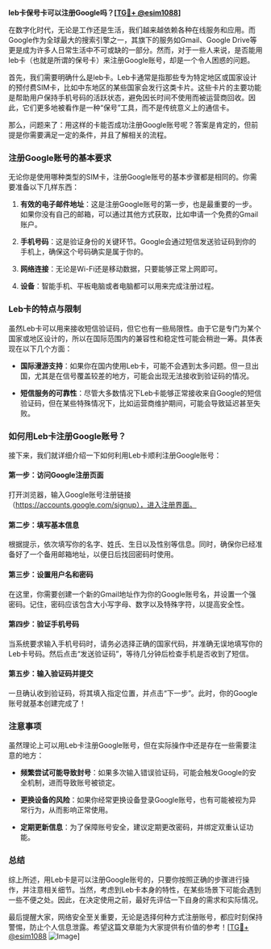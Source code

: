**leb卡保号卡可以注册Google吗？[[TG💪+ @esim1088](https://t.me/s/esim1088)]**

在数字化时代，无论是工作还是生活，我们越来越依赖各种在线服务和应用。而Google作为全球最大的搜索引擎之一，其旗下的服务如Gmail、Google Drive等更是成为许多人日常生活中不可或缺的一部分。然而，对于一些人来说，是否能用leb卡（也就是所谓的保号卡）来注册Google账号，却是一个令人困惑的问题。

首先，我们需要明确什么是leb卡。Leb卡通常是指那些专为特定地区或国家设计的预付费SIM卡，比如中东地区的某些国家会发行这类卡片。这些卡片的主要功能是帮助用户保持手机号码的活跃状态，避免因长时间不使用而被运营商回收。因此，它们更多地被看作是一种“保号”工具，而不是传统意义上的通信卡。

那么，问题来了：用这样的卡能否成功注册Google账号呢？答案是肯定的，但前提是你需要满足一定的条件，并且了解相关的流程。

### 注册Google账号的基本要求

无论你是使用哪种类型的SIM卡，注册Google账号的基本步骤都是相同的。你需要准备以下几样东西：

1. **有效的电子邮件地址**：这是注册Google账号的第一步，也是最重要的一步。如果你没有自己的邮箱，可以通过其他方式获取，比如申请一个免费的Gmail账户。
   
2. **手机号码**：这是验证身份的关键环节。Google会通过短信发送验证码到你的手机上，确保这个号码确实是属于你的。

3. **网络连接**：无论是Wi-Fi还是移动数据，只要能够正常上网即可。

4. **设备**：智能手机、平板电脑或者电脑都可以用来完成注册过程。

### Leb卡的特点与限制

虽然Leb卡可以用来接收短信验证码，但它也有一些局限性。由于它是专门为某个国家或地区设计的，所以在国际范围内的兼容性和稳定性可能会稍逊一筹。具体表现在以下几个方面：

- **国际漫游支持**：如果你在国内使用Leb卡，可能不会遇到太多问题。但一旦出国，尤其是在信号覆盖较差的地方，可能会出现无法接收到验证码的情况。
  
- **短信服务的可靠性**：尽管大多数情况下Leb卡能够正常接收来自Google的短信验证码，但在某些特殊情况下，比如运营商维护期间，可能会导致延迟甚至失败。

### 如何用Leb卡注册Google账号？

接下来，我们就详细介绍一下如何利用Leb卡顺利注册Google账号：

#### 第一步：访问Google注册页面

打开浏览器，输入Google账号注册链接（https://accounts.google.com/signup），进入注册界面。

#### 第二步：填写基本信息

根据提示，依次填写你的名字、姓氏、生日以及性别等信息。同时，确保你已经准备好了一个备用邮箱地址，以便日后找回密码时使用。

#### 第三步：设置用户名和密码

在这里，你需要创建一个新的Gmail地址作为你的Google账号名，并设置一个强密码。记住，密码应该包含大小写字母、数字以及特殊字符，以提高安全性。

#### 第四步：验证手机号码

当系统要求输入手机号码时，请务必选择正确的国家代码，并准确无误地填写你的Leb卡号码。然后点击“发送验证码”，等待几分钟后检查手机是否收到了短信。

#### 第五步：输入验证码并提交

一旦确认收到验证码，将其填入指定位置，并点击“下一步”。此时，你的Google账号就基本创建完成了！

### 注意事项

虽然理论上可以用Leb卡注册Google账号，但在实际操作中还是存在一些需要注意的地方：

- **频繁尝试可能导致封号**：如果多次输入错误验证码，可能会触发Google的安全机制，进而导致账号被锁定。
  
- **更换设备的风险**：如果你经常更换设备登录Google账号，也有可能被视为异常行为，从而影响正常使用。

- **定期更新信息**：为了保障账号安全，建议定期更改密码，并绑定双重认证功能。

### 总结

综上所述，用Leb卡是可以注册Google账号的，只要你按照正确的步骤进行操作，并注意相关细节。当然，考虑到Leb卡本身的特性，在某些场景下可能会遇到一些不便之处。因此，在决定使用之前，最好先评估一下自身的需求和实际情况。

最后提醒大家，网络安全至关重要，无论是选择何种方式注册账号，都应时刻保持警惕，防止个人信息泄露。希望这篇文章能为大家提供有价值的参考！[[TG💪+ @esim1088](https://t.me/s/esim1088) ![Image](https://i.postimg.cc/4NQfJmqS/Snipaste-2025-05-13-00-14-12.png)]